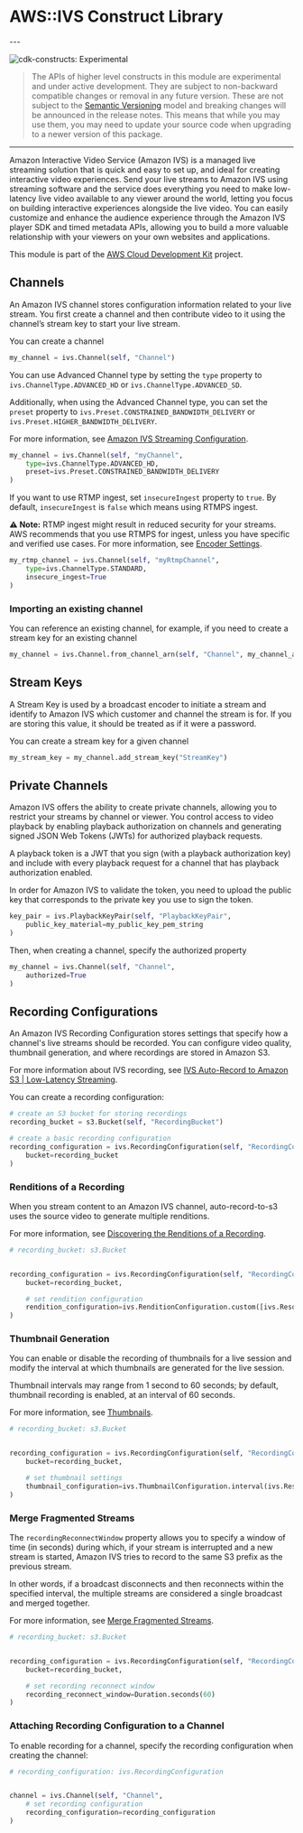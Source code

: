 # AWS::IVS Construct Library

<!--BEGIN STABILITY BANNER-->---


![cdk-constructs: Experimental](https://img.shields.io/badge/cdk--constructs-experimental-important.svg?style=for-the-badge)

> The APIs of higher level constructs in this module are experimental and under active development.
> They are subject to non-backward compatible changes or removal in any future version. These are
> not subject to the [Semantic Versioning](https://semver.org/) model and breaking changes will be
> announced in the release notes. This means that while you may use them, you may need to update
> your source code when upgrading to a newer version of this package.

---
<!--END STABILITY BANNER-->

Amazon Interactive Video Service (Amazon IVS) is a managed live streaming
solution that is quick and easy to set up, and ideal for creating interactive
video experiences. Send your live streams to Amazon IVS using streaming software
and the service does everything you need to make low-latency live video
available to any viewer around the world, letting you focus on building
interactive experiences alongside the live video. You can easily customize and
enhance the audience experience through the Amazon IVS player SDK and timed
metadata APIs, allowing you to build a more valuable relationship with your
viewers on your own websites and applications.

This module is part of the [AWS Cloud Development Kit](https://github.com/aws/aws-cdk) project.

## Channels

An Amazon IVS channel stores configuration information related to your live
stream. You first create a channel and then contribute video to it using the
channel’s stream key to start your live stream.

You can create a channel

```python
my_channel = ivs.Channel(self, "Channel")
```

You can use Advanced Channel type by setting the `type` property to
`ivs.ChannelType.ADVANCED_HD` or `ivs.ChannelType.ADVANCED_SD`.

Additionally, when using the Advanced Channel type, you can set
the `preset` property to `ivs.Preset.CONSTRAINED_BANDWIDTH_DELIVERY`
or `ivs.Preset.HIGHER_BANDWIDTH_DELIVERY`.

For more information, see [Amazon IVS Streaming Configuration](https://docs.aws.amazon.com/ivs/latest/LowLatencyUserGuide/streaming-config.html).

```python
my_channel = ivs.Channel(self, "myChannel",
    type=ivs.ChannelType.ADVANCED_HD,
    preset=ivs.Preset.CONSTRAINED_BANDWIDTH_DELIVERY
)
```

If you want to use RTMP ingest, set `insecureIngest` property to `true`.
By default, `insecureIngest` is `false` which means using RTMPS ingest.

**⚠ Note:** RTMP ingest might result in reduced security for your streams. AWS recommends that you use RTMPS for ingest, unless you have specific and verified use cases. For more information, see [Encoder Settings](https://docs.aws.amazon.com/ivs/latest/LowLatencyUserGuide/streaming-config.html#streaming-config-settings).

```python
my_rtmp_channel = ivs.Channel(self, "myRtmpChannel",
    type=ivs.ChannelType.STANDARD,
    insecure_ingest=True
)
```

### Importing an existing channel

You can reference an existing channel, for example, if you need to create a
stream key for an existing channel

```python
my_channel = ivs.Channel.from_channel_arn(self, "Channel", my_channel_arn)
```

## Stream Keys

A Stream Key is used by a broadcast encoder to initiate a stream and identify
to Amazon IVS which customer and channel the stream is for. If you are
storing this value, it should be treated as if it were a password.

You can create a stream key for a given channel

```python
my_stream_key = my_channel.add_stream_key("StreamKey")
```

## Private Channels

Amazon IVS offers the ability to create private channels, allowing
you to restrict your streams by channel or viewer. You control access
to video playback by enabling playback authorization on channels and
generating signed JSON Web Tokens (JWTs) for authorized playback requests.

A playback token is a JWT that you sign (with a playback authorization key)
and include with every playback request for a channel that has playback
authorization enabled.

In order for Amazon IVS to validate the token, you need to upload
the public key that corresponds to the private key you use to sign the token.

```python
key_pair = ivs.PlaybackKeyPair(self, "PlaybackKeyPair",
    public_key_material=my_public_key_pem_string
)
```

Then, when creating a channel, specify the authorized property

```python
my_channel = ivs.Channel(self, "Channel",
    authorized=True
)
```

## Recording Configurations

An Amazon IVS Recording Configuration stores settings that specify how a channel's live streams should be recorded.
You can configure video quality, thumbnail generation, and where recordings are stored in Amazon S3.

For more information about IVS recording, see [IVS Auto-Record to Amazon S3 | Low-Latency Streaming](https://docs.aws.amazon.com/ivs/latest/LowLatencyUserGuide/record-to-s3.html).

You can create a recording configuration:

```python
# create an S3 bucket for storing recordings
recording_bucket = s3.Bucket(self, "RecordingBucket")

# create a basic recording configuration
recording_configuration = ivs.RecordingConfiguration(self, "RecordingConfiguration",
    bucket=recording_bucket
)
```

### Renditions of a Recording

When you stream content to an Amazon IVS channel, auto-record-to-s3 uses the source video to generate multiple renditions.

For more information, see [Discovering the Renditions of a Recording](https://docs.aws.amazon.com/ivs/latest/LowLatencyUserGuide/record-to-s3.html#r2s3-recording-renditions).

```python
# recording_bucket: s3.Bucket


recording_configuration = ivs.RecordingConfiguration(self, "RecordingConfiguration",
    bucket=recording_bucket,

    # set rendition configuration
    rendition_configuration=ivs.RenditionConfiguration.custom([ivs.Resolution.HD, ivs.Resolution.SD])
)
```

### Thumbnail Generation

You can enable or disable the recording of thumbnails for a live session and modify the interval at which thumbnails are generated for the live session.

Thumbnail intervals may range from 1 second to 60 seconds; by default, thumbnail recording is enabled, at an interval of 60 seconds.

For more information, see [Thumbnails](https://docs.aws.amazon.com/ivs/latest/LowLatencyUserGuide/record-to-s3.html#r2s3-thumbnails).

```python
# recording_bucket: s3.Bucket


recording_configuration = ivs.RecordingConfiguration(self, "RecordingConfiguration",
    bucket=recording_bucket,

    # set thumbnail settings
    thumbnail_configuration=ivs.ThumbnailConfiguration.interval(ivs.Resolution.HD, [ivs.Storage.LATEST, ivs.Storage.SEQUENTIAL], Duration.seconds(30))
)
```

### Merge Fragmented Streams

The `recordingReconnectWindow` property allows you to specify a window of time (in seconds) during which, if your stream is interrupted and a new stream is started, Amazon IVS tries to record to the same S3 prefix as the previous stream.

In other words, if a broadcast disconnects and then reconnects within the specified interval, the multiple streams are considered a single broadcast and merged together.

For more information, see [Merge Fragmented Streams](https://docs.aws.amazon.com/ivs/latest/LowLatencyUserGuide/record-to-s3.html#r2s3-merge-fragmented-streams).

```python
# recording_bucket: s3.Bucket


recording_configuration = ivs.RecordingConfiguration(self, "RecordingConfiguration",
    bucket=recording_bucket,

    # set recording reconnect window
    recording_reconnect_window=Duration.seconds(60)
)
```

### Attaching Recording Configuration to a Channel

To enable recording for a channel, specify the recording configuration when creating the channel:

```python
# recording_configuration: ivs.RecordingConfiguration


channel = ivs.Channel(self, "Channel",
    # set recording configuration
    recording_configuration=recording_configuration
)
```
